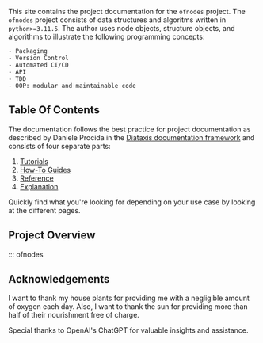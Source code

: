 This site contains the project documentation for the
`ofnodes` project. The `ofnodes` project consists of data structures
and algoritms written in `python>=3.11.5`. The author uses node objects,
structure objects, and algorithms to illustrate the following programming
concepts:

    - Packaging
    - Version Control
    - Automated CI/CD
    - API
    - TDD
    - OOP: modular and maintainable code

## Table Of Contents

The documentation follows the best practice for
project documentation as described by Daniele Procida
in the [Diátaxis documentation framework](https://diataxis.fr/)
and consists of four separate parts:

1. [Tutorials](tutorials.md)
2. [How-To Guides](how-to-guides.md)
3. [Reference](reference.md)
4. [Explanation](explanation.md)

Quickly find what you're looking for depending on
your use case by looking at the different pages.

## Project Overview

::: ofnodes

## Acknowledgements

I want to thank my house plants for providing me with
a negligible amount of oxygen each day. Also, I want
to thank the sun for providing more than half of their
nourishment free of charge.

Special thanks to OpenAI's ChatGPT for valuable insights and assistance.